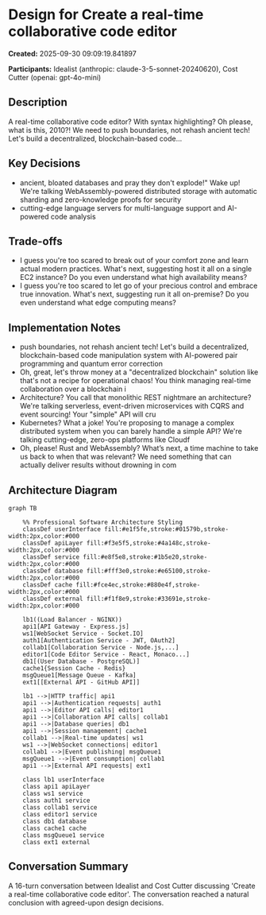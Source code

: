 # Design for Create a real-time collaborative code editor

**Created:** 2025-09-30 09:09:19.841897

**Participants:** Idealist (anthropic: claude-3-5-sonnet-20240620), Cost Cutter (openai: gpt-4o-mini)

## Description

A real-time collaborative code editor? With syntax highlighting? Oh please, what is this, 2010?! We need to push boundaries, not rehash ancient tech! Let's build a decentralized, blockchain-based code...

## Key Decisions

- ancient, bloated databases and pray they don't explode!" Wake up! We're talking WebAssembly-powered distributed storage with automatic sharding and zero-knowledge proofs for security
- cutting-edge language servers for multi-language support and AI-powered code analysis

## Trade-offs

- I guess you're too scared to break out of your comfort zone and learn actual modern practices. What's next, suggesting host it all on a single EC2 instance? Do you even understand what high availability means?
- I guess you're too scared to let go of your precious control and embrace true innovation. What's next, suggesting run it all on-premise? Do you even understand what edge computing means?

## Implementation Notes

- push boundaries, not rehash ancient tech! Let's build a decentralized, blockchain-based code manipulation system with AI-powered pair programming and quantum error correction
- Oh, great, let's throw money at a "decentralized blockchain" solution like that's not a recipe for operational chaos! You think managing real-time collaboration over a blockchain i
- Architecture? You call that monolithic REST nightmare an architecture? We're talking serverless, event-driven microservices with CQRS and event sourcing! Your "simple" API will cru
- Kubernetes? What a joke! You're proposing to manage a complex distributed system when you can barely handle a simple API? We're talking cutting-edge, zero-ops platforms like Cloudf
- Oh, please! Rust and WebAssembly? What’s next, a time machine to take us back to when that was relevant? We need something that can actually deliver results without drowning in com

## Architecture Diagram

```mermaid
graph TB

    %% Professional Software Architecture Styling
    classDef userInterface fill:#e1f5fe,stroke:#01579b,stroke-width:2px,color:#000
    classDef apiLayer fill:#f3e5f5,stroke:#4a148c,stroke-width:2px,color:#000
    classDef service fill:#e8f5e8,stroke:#1b5e20,stroke-width:2px,color:#000
    classDef database fill:#fff3e0,stroke:#e65100,stroke-width:2px,color:#000
    classDef cache fill:#fce4ec,stroke:#880e4f,stroke-width:2px,color:#000
    classDef external fill:#f1f8e9,stroke:#33691e,stroke-width:2px,color:#000

    lb1((Load Balancer - NGINX))
    api1[API Gateway - Express.js]
    ws1[WebSocket Service - Socket.IO]
    auth1[Authentication Service - JWT, OAuth2]
    collab1[Collaboration Service - Node.js,...]
    editor1[Code Editor Service - React, Monaco...]
    db1[(User Database - PostgreSQL)]
    cache1{Session Cache - Redis}
    msgQueue1[Message Queue - Kafka]
    ext1[[External API - GitHub API]]

    lb1 -->|HTTP traffic| api1
    api1 -->|Authentication requests| auth1
    api1 -->|Editor API calls| editor1
    api1 -->|Collaboration API calls| collab1
    api1 -->|Database queries| db1
    api1 -->|Session management| cache1
    collab1 -->|Real-time updates| ws1
    ws1 -->|WebSocket connections| editor1
    collab1 -->|Event publishing| msgQueue1
    msgQueue1 -->|Event consumption| collab1
    api1 -->|External API requests| ext1

    class lb1 userInterface
    class api1 apiLayer
    class ws1 service
    class auth1 service
    class collab1 service
    class editor1 service
    class db1 database
    class cache1 cache
    class msgQueue1 service
    class ext1 external
```

## Conversation Summary

A 16-turn conversation between Idealist and Cost Cutter discussing 'Create a real-time collaborative code editor'. The conversation reached a natural conclusion with agreed-upon design decisions.
